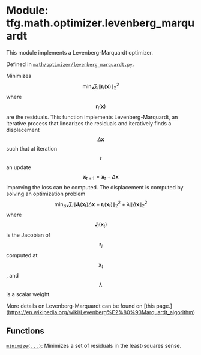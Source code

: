 <div itemscope itemtype="http://developers.google.com/ReferenceObject">
<meta itemprop="name" content="tfg.math.optimizer.levenberg_marquardt" />
<meta itemprop="path" content="Stable" />
</div>

# Module: tfg.math.optimizer.levenberg_marquardt

This module implements a Levenberg-Marquardt optimizer.



Defined in [`math/optimizer/levenberg_marquardt.py`](https://cs.corp.google.com/#piper///depot/google3/third_party/py/tensorflow_graphics/math/optimizer/levenberg_marquardt.py).

<!-- Placeholder for "Used in" -->

Minimizes $$\min_{\mathbf{x}} \sum_i \|\mathbf{r}_i(\mathbf{x})\|^2_2$$ where
$$\mathbf{r}_i(\mathbf{x})$$
are the residuals. This function implements Levenberg-Marquardt, an iterative
process that linearizes the residuals and iteratively finds a displacement
$$\Delta \mathbf{x}$$ such that at iteration $$t$$ an update
$$\mathbf{x}_{t+1} = \mathbf{x}_{t} + \Delta \mathbf{x}$$ improving the
loss can be computed. The displacement is computed by solving an optimization
problem
$$\min_{\Delta \mathbf{x}} \sum_i
\|\mathbf{J}_i(\mathbf{x}_{t})\Delta\mathbf{x} +
\mathbf{r}_i(\mathbf{x}_t)\|^2_2 + \lambda\|\Delta \mathbf{x} \|_2^2$$ where
$$\mathbf{J}_i(\mathbf{x}_{t})$$ is the Jacobian of $$\mathbf{r}_i$$ computed at
$$\mathbf{x}_t$$, and $$\lambda$$ is a scalar weight.

More details on Levenberg-Marquardt can be found on [this page.]
(https://en.wikipedia.org/wiki/Levenberg%E2%80%93Marquardt_algorithm)

## Functions

[`minimize(...)`](../../../tfg/math/optimizer/levenberg_marquardt/minimize.md): Minimizes a set of residuals in the least-squares sense.

